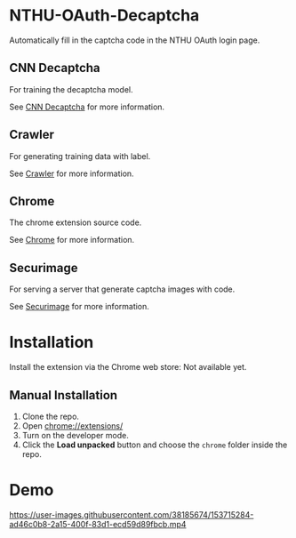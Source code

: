 # NTHU-OAuth-Decaptcha

Automatically fill in the captcha code in the NTHU OAuth login page.

## CNN Decaptcha

For training the decaptcha model.

See [CNN Decaptcha](https://github.com/justin0u0/NTHU-OAuth-Decaptcha/tree/master/cnn-decaptcha) for more information.

## Crawler

For generating training data with label.

See [Crawler](https://github.com/justin0u0/NTHU-OAuth-Decaptcha/tree/master/crawler) for more information.

## Chrome

The chrome extension source code.

See [Chrome](https://github.com/justin0u0/NTHU-OAuth-Decaptcha/tree/master/chrome) for more information.

## Securimage

For serving a server that generate captcha images with code.

See [Securimage](https://github.com/justin0u0/NTHU-OAuth-Decaptcha/tree/master/securimage) for more information.

# Installation

Install the extension via the Chrome web store: Not available yet.

## Manual Installation

1. Clone the repo.
2. Open [chrome://extensions/](chrome://extensions/)
3. Turn on the developer mode.
4. Click the **Load unpacked** button and choose the `chrome` folder inside the repo.

# Demo

https://user-images.githubusercontent.com/38185674/153715284-ad46c0b8-2a15-400f-83d1-ecd59d89fbcb.mp4

